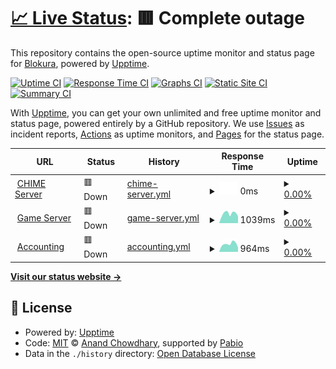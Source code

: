 # [📈 Live Status](https://uptime.performai.cn): <!--live status--> **🟥 Complete outage**

This repository contains the open-source uptime monitor and status page for [Blokura](https://www.caixiaojing.com), powered by [Upptime](https://github.com/upptime/upptime).

[![Uptime CI](https://github.com/Blokura/uptime/workflows/Uptime%20CI/badge.svg)](https://github.com/Blokura/uptime/actions?query=workflow%3A%22Uptime+CI%22)
[![Response Time CI](https://github.com/Blokura/uptime/workflows/Response%20Time%20CI/badge.svg)](https://github.com/Blokura/uptime/actions?query=workflow%3A%22Response+Time+CI%22)
[![Graphs CI](https://github.com/Blokura/uptime/workflows/Graphs%20CI/badge.svg)](https://github.com/Blokura/uptime/actions?query=workflow%3A%22Graphs+CI%22)
[![Static Site CI](https://github.com/Blokura/uptime/workflows/Static%20Site%20CI/badge.svg)](https://github.com/Blokura/uptime/actions?query=workflow%3A%22Static+Site+CI%22)
[![Summary CI](https://github.com/Blokura/uptime/workflows/Summary%20CI/badge.svg)](https://github.com/Blokura/uptime/actions?query=workflow%3A%22Summary+CI%22)

With [Upptime](https://upptime.js.org), you can get your own unlimited and free uptime monitor and status page, powered entirely by a GitHub repository. We use [Issues](https://github.com/Blokura/uptime/issues) as incident reports, [Actions](https://github.com/Blokura/uptime/actions) as uptime monitors, and [Pages](https://uptime.performai.cn) for the status page.

<!--start: status pages-->
<!-- This summary is generated by Upptime (https://github.com/upptime/upptime) -->
<!-- Do not edit this manually, your changes will be overwritten -->
<!-- prettier-ignore -->
| URL | Status | History | Response Time | Uptime |
| --- | ------ | ------- | ------------- | ------ |
| <img alt="" src="https://icons.duckduckgo.com/ip3/ai.sys-all.cn.ico" height="13"> [CHIME Server](http://ai.sys-all.cn) | 🟥 Down | [chime-server.yml](https://github.com/Blokura/uptime/commits/HEAD/history/chime-server.yml) | <details><summary><img alt="Response time graph" src="./graphs/chime-server/response-time-week.png" height="20"> 0ms</summary><br><a href="https://uptime.performai.cn/history/chime-server"><img alt="Response time 1376" src="https://img.shields.io/endpoint?url=https%3A%2F%2Fraw.githubusercontent.com%2FBlokura%2Fuptime%2FHEAD%2Fapi%2Fchime-server%2Fresponse-time.json"></a><br><a href="https://uptime.performai.cn/history/chime-server"><img alt="24-hour response time 0" src="https://img.shields.io/endpoint?url=https%3A%2F%2Fraw.githubusercontent.com%2FBlokura%2Fuptime%2FHEAD%2Fapi%2Fchime-server%2Fresponse-time-day.json"></a><br><a href="https://uptime.performai.cn/history/chime-server"><img alt="7-day response time 0" src="https://img.shields.io/endpoint?url=https%3A%2F%2Fraw.githubusercontent.com%2FBlokura%2Fuptime%2FHEAD%2Fapi%2Fchime-server%2Fresponse-time-week.json"></a><br><a href="https://uptime.performai.cn/history/chime-server"><img alt="30-day response time 0" src="https://img.shields.io/endpoint?url=https%3A%2F%2Fraw.githubusercontent.com%2FBlokura%2Fuptime%2FHEAD%2Fapi%2Fchime-server%2Fresponse-time-month.json"></a><br><a href="https://uptime.performai.cn/history/chime-server"><img alt="1-year response time 1376" src="https://img.shields.io/endpoint?url=https%3A%2F%2Fraw.githubusercontent.com%2FBlokura%2Fuptime%2FHEAD%2Fapi%2Fchime-server%2Fresponse-time-year.json"></a></details> | <details><summary><a href="https://uptime.performai.cn/history/chime-server">0.00%</a></summary><a href="https://uptime.performai.cn/history/chime-server"><img alt="All-time uptime 16.12%" src="https://img.shields.io/endpoint?url=https%3A%2F%2Fraw.githubusercontent.com%2FBlokura%2Fuptime%2FHEAD%2Fapi%2Fchime-server%2Fuptime.json"></a><br><a href="https://uptime.performai.cn/history/chime-server"><img alt="24-hour uptime 0.00%" src="https://img.shields.io/endpoint?url=https%3A%2F%2Fraw.githubusercontent.com%2FBlokura%2Fuptime%2FHEAD%2Fapi%2Fchime-server%2Fuptime-day.json"></a><br><a href="https://uptime.performai.cn/history/chime-server"><img alt="7-day uptime 0.00%" src="https://img.shields.io/endpoint?url=https%3A%2F%2Fraw.githubusercontent.com%2FBlokura%2Fuptime%2FHEAD%2Fapi%2Fchime-server%2Fuptime-week.json"></a><br><a href="https://uptime.performai.cn/history/chime-server"><img alt="30-day uptime 0.00%" src="https://img.shields.io/endpoint?url=https%3A%2F%2Fraw.githubusercontent.com%2FBlokura%2Fuptime%2FHEAD%2Fapi%2Fchime-server%2Fuptime-month.json"></a><br><a href="https://uptime.performai.cn/history/chime-server"><img alt="1-year uptime 16.12%" src="https://img.shields.io/endpoint?url=https%3A%2F%2Fraw.githubusercontent.com%2FBlokura%2Fuptime%2FHEAD%2Fapi%2Fchime-server%2Fuptime-year.json"></a></details>
| <img alt="" src="https://icons.duckduckgo.com/ip3/at.sys-all.cn.ico" height="13"> [Game Server](http://at.sys-all.cn) | 🟥 Down | [game-server.yml](https://github.com/Blokura/uptime/commits/HEAD/history/game-server.yml) | <details><summary><img alt="Response time graph" src="./graphs/game-server/response-time-week.png" height="20"> 1039ms</summary><br><a href="https://uptime.performai.cn/history/game-server"><img alt="Response time 1120" src="https://img.shields.io/endpoint?url=https%3A%2F%2Fraw.githubusercontent.com%2FBlokura%2Fuptime%2FHEAD%2Fapi%2Fgame-server%2Fresponse-time.json"></a><br><a href="https://uptime.performai.cn/history/game-server"><img alt="24-hour response time 753" src="https://img.shields.io/endpoint?url=https%3A%2F%2Fraw.githubusercontent.com%2FBlokura%2Fuptime%2FHEAD%2Fapi%2Fgame-server%2Fresponse-time-day.json"></a><br><a href="https://uptime.performai.cn/history/game-server"><img alt="7-day response time 1039" src="https://img.shields.io/endpoint?url=https%3A%2F%2Fraw.githubusercontent.com%2FBlokura%2Fuptime%2FHEAD%2Fapi%2Fgame-server%2Fresponse-time-week.json"></a><br><a href="https://uptime.performai.cn/history/game-server"><img alt="30-day response time 1005" src="https://img.shields.io/endpoint?url=https%3A%2F%2Fraw.githubusercontent.com%2FBlokura%2Fuptime%2FHEAD%2Fapi%2Fgame-server%2Fresponse-time-month.json"></a><br><a href="https://uptime.performai.cn/history/game-server"><img alt="1-year response time 1120" src="https://img.shields.io/endpoint?url=https%3A%2F%2Fraw.githubusercontent.com%2FBlokura%2Fuptime%2FHEAD%2Fapi%2Fgame-server%2Fresponse-time-year.json"></a></details> | <details><summary><a href="https://uptime.performai.cn/history/game-server">0.00%</a></summary><a href="https://uptime.performai.cn/history/game-server"><img alt="All-time uptime 0.00%" src="https://img.shields.io/endpoint?url=https%3A%2F%2Fraw.githubusercontent.com%2FBlokura%2Fuptime%2FHEAD%2Fapi%2Fgame-server%2Fuptime.json"></a><br><a href="https://uptime.performai.cn/history/game-server"><img alt="24-hour uptime 0.00%" src="https://img.shields.io/endpoint?url=https%3A%2F%2Fraw.githubusercontent.com%2FBlokura%2Fuptime%2FHEAD%2Fapi%2Fgame-server%2Fuptime-day.json"></a><br><a href="https://uptime.performai.cn/history/game-server"><img alt="7-day uptime 0.00%" src="https://img.shields.io/endpoint?url=https%3A%2F%2Fraw.githubusercontent.com%2FBlokura%2Fuptime%2FHEAD%2Fapi%2Fgame-server%2Fuptime-week.json"></a><br><a href="https://uptime.performai.cn/history/game-server"><img alt="30-day uptime 0.00%" src="https://img.shields.io/endpoint?url=https%3A%2F%2Fraw.githubusercontent.com%2FBlokura%2Fuptime%2FHEAD%2Fapi%2Fgame-server%2Fuptime-month.json"></a><br><a href="https://uptime.performai.cn/history/game-server"><img alt="1-year uptime 0.00%" src="https://img.shields.io/endpoint?url=https%3A%2F%2Fraw.githubusercontent.com%2FBlokura%2Fuptime%2FHEAD%2Fapi%2Fgame-server%2Fuptime-year.json"></a></details>
| <img alt="" src="https://icons.duckduckgo.com/ip3/bl.sys-all.cn.ico" height="13"> [Accounting](http://bl.sys-all.cn) | 🟥 Down | [accounting.yml](https://github.com/Blokura/uptime/commits/HEAD/history/accounting.yml) | <details><summary><img alt="Response time graph" src="./graphs/accounting/response-time-week.png" height="20"> 964ms</summary><br><a href="https://uptime.performai.cn/history/accounting"><img alt="Response time 1037" src="https://img.shields.io/endpoint?url=https%3A%2F%2Fraw.githubusercontent.com%2FBlokura%2Fuptime%2FHEAD%2Fapi%2Faccounting%2Fresponse-time.json"></a><br><a href="https://uptime.performai.cn/history/accounting"><img alt="24-hour response time 531" src="https://img.shields.io/endpoint?url=https%3A%2F%2Fraw.githubusercontent.com%2FBlokura%2Fuptime%2FHEAD%2Fapi%2Faccounting%2Fresponse-time-day.json"></a><br><a href="https://uptime.performai.cn/history/accounting"><img alt="7-day response time 964" src="https://img.shields.io/endpoint?url=https%3A%2F%2Fraw.githubusercontent.com%2FBlokura%2Fuptime%2FHEAD%2Fapi%2Faccounting%2Fresponse-time-week.json"></a><br><a href="https://uptime.performai.cn/history/accounting"><img alt="30-day response time 1075" src="https://img.shields.io/endpoint?url=https%3A%2F%2Fraw.githubusercontent.com%2FBlokura%2Fuptime%2FHEAD%2Fapi%2Faccounting%2Fresponse-time-month.json"></a><br><a href="https://uptime.performai.cn/history/accounting"><img alt="1-year response time 1037" src="https://img.shields.io/endpoint?url=https%3A%2F%2Fraw.githubusercontent.com%2FBlokura%2Fuptime%2FHEAD%2Fapi%2Faccounting%2Fresponse-time-year.json"></a></details> | <details><summary><a href="https://uptime.performai.cn/history/accounting">0.00%</a></summary><a href="https://uptime.performai.cn/history/accounting"><img alt="All-time uptime 0.00%" src="https://img.shields.io/endpoint?url=https%3A%2F%2Fraw.githubusercontent.com%2FBlokura%2Fuptime%2FHEAD%2Fapi%2Faccounting%2Fuptime.json"></a><br><a href="https://uptime.performai.cn/history/accounting"><img alt="24-hour uptime 0.00%" src="https://img.shields.io/endpoint?url=https%3A%2F%2Fraw.githubusercontent.com%2FBlokura%2Fuptime%2FHEAD%2Fapi%2Faccounting%2Fuptime-day.json"></a><br><a href="https://uptime.performai.cn/history/accounting"><img alt="7-day uptime 0.00%" src="https://img.shields.io/endpoint?url=https%3A%2F%2Fraw.githubusercontent.com%2FBlokura%2Fuptime%2FHEAD%2Fapi%2Faccounting%2Fuptime-week.json"></a><br><a href="https://uptime.performai.cn/history/accounting"><img alt="30-day uptime 0.00%" src="https://img.shields.io/endpoint?url=https%3A%2F%2Fraw.githubusercontent.com%2FBlokura%2Fuptime%2FHEAD%2Fapi%2Faccounting%2Fuptime-month.json"></a><br><a href="https://uptime.performai.cn/history/accounting"><img alt="1-year uptime 0.00%" src="https://img.shields.io/endpoint?url=https%3A%2F%2Fraw.githubusercontent.com%2FBlokura%2Fuptime%2FHEAD%2Fapi%2Faccounting%2Fuptime-year.json"></a></details>

<!--end: status pages-->

[**Visit our status website →**](https://uptime.performai.cn)

## 📄 License

- Powered by: [Upptime](https://github.com/upptime/upptime)
- Code: [MIT](./LICENSE) © [Anand Chowdhary](https://anandchowdhary.com), supported by [Pabio](https://pabio.com)
- Data in the `./history` directory: [Open Database License](https://opendatacommons.org/licenses/odbl/1-0/)
